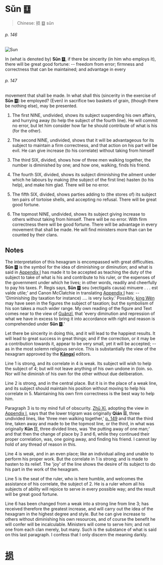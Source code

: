 # Sǔn ䷨

> Chinese: 损 ䷨ sǔn

###### p. 146

![Sun](https://88o.io/wp-content/uploads/2018/09/41-e68d9fsun.jpg)

In (what is denoted by) **Sǔn ䷨**, if there be sincerity (in him who employs it), there will be great good fortune: -- freedom from error; firmness and correctness that can be maintained; and advantage in every

###### p. 147

movement that shall be made. In what shall this (sincerity in the exercise of **Sǔn ䷨**) be employed?
(Even) in sacrifice two baskets of grain, (though there be nothing else), may be presented.

1. The first NINE, undivided, shows its subject suspending his own affairs, and hurrying away (to help the subject of the fourth line).
He will commit no error, but let him consider how far he should contribute of what is his (for the other).

2. The second NINE, undivided, shows that it will be advantageous for its subject to maintain a firm correctness, and that action on his part will be evil. He can give increase (to his correlate) without taking from himself

3. The third SIX, divided, shows how of three men walking together, the number is diminished by one; and how one, walking, finds his friend.

4. The fourth SIX, divided, shows its subject diminishing the ailment under which he labours by making (the subject of the first line) hasten (to his help), and make him glad. There will be no error.

5. The fifth SIX, divided, shows parties adding to (the stores of) its subject ten pairs of tortoise shells, and accepting no refusal. There will be great good fortune.

6. The topmost NINE, undivided, shows its subject giving increase to others without taking from himself. There will be no error. With firm correctness there will be good fortune. There will be advantage in every movement that shall be made. He will find ministers more than can be counted by their clans.

## Notes

The interpretation of this hexagram is encompassed with great difficulties. **Sǔn ䷨** is the symbol for the idea of diminishing or diminution; and what is said in [Appendix I](appendix01s2.md#p-246) has made it to be accepted as teaching the duty of the subject to take of what is his and contribute to his ruler, or the expenses of the government under which he lives; in other words, readily and cheerfully to pay his taxes. P. Regis says, **Sǔn ䷨** seu (vectigalis causa) minuere . . . est valde utile;' and Canon McClatchie in translating [Appendix I](appendix01s2.md#p-246) has: -- 'Diminishing (by taxation for instance) .... is very lucky.' Possibly, [king Wén](https://en.wikipedia.org/wiki/King_Wen_of_Zhou) may have seen in the figures the subject of taxation; but the symbolism of his son takes a much wider range. My own reading of the figure and Text comes near to the view of [Guǎnzǐ](https://en.wikipedia.org/wiki/Guanzi_(text)), that 'every diminution and repression of what we have in excess to bring it into accordance with right and reason is comprehended under **Sǔn ䷨**.'

Let there be sincerity in doing this, and it will lead to the happiest results. It will lead to great success in great things; and if the correction, or it may be a contribution towards it, appear to be very small, yet it will be accepted; -- as in the most solemn religious service. This is substantially the view of the hexagram approved by the [**Kāngxī**](https://en.wikipedia.org/wiki/Kangxi_Dictionary) editors.

Line 1 is strong, and its correlate in 4 is weak. Its subject will wish to help the subject of 4; but will not leave anything of his own undone in (loin. so. Nor will he diminish of his own for the other without due deliberation.

Line 2 is strong, and in the central place. But it is in the place of a weak line, and its subject should maintain his position without moving to help his correlate in 5. Maintaining his own firm correctness is the best way to help him.

Paragraph 3 is to my mind full of obscurity. [Zhū Xī](https://en.wikipedia.org/wiki/Zhu_Xi), adopting the view in [Appendix I](appendix01s2.md#p-246), says that the lower trigram was originally **Qián ☰**, three undivided lines, like 'three men walking together,' [p. 149](e79b8ayi.md#p-149) and that the third line, taken away and made to be the topmost line, or the third, in what was originally **Kūn ☷**, three divided lines, was 'the putting away of one man;' and that then the change of place by 3 and 6, while they continued their proper correlation, was, one going away, and finding his friend. I cannot lay hold of any thread of reason in this.

Line 4 is weak, and in an even place; like an individual ailing and unable to perform his proper work. But the correlate in 1 is strong; and is made to hasten to its relief. The 'joy' of the line shows the desire of its subject to do his part in the work of the hexagram.

Line 5 is the seat of the ruler, who is here humble, and welcomes the assistance of his correlate, the subject of 2. He is a ruler whom all his subjects of ability will rejoice to serve in every possible way; and the result will be great good fortune.

Line 6 has been changed from a weak into a strong line from line 3; has received therefore the greatest increase, and will carry out the idea of the hexagram in the highest degree and style. But he can give increase to others without diminishing his own resources, and of course the benefit he will confer will be incalculable. Ministers will come to serve him; and not one from each clan merely, but many. Such is the substance of what is said on this last paragraph. I confess that I only discern the meaning darkly.

# [损](./e68d9fsun_cn.md)
